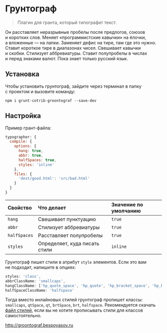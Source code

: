 # Грунтограф

> Плагин для гранта, который типографит текст.

Он расставляет неразрывные пробелы после предлогов, союзов и коротких слов. Меняет «программистские кавычки» на ёлочки, а вложенные — на лапки. Заменяет дефис на тире, там где это нужно. Ставит короткое тире в диапазонах чисел. Cвешивает кавычки и скобки. Стилизует аббревиатуры. Ставит полупробелы в числах и перед знаками валют. Пока знает только русский язык.

## Установка

Чтобы установить грунтограф, зайдите через терминал в папку с проектом и вызовите команду:

```shell
npm i grunt-cotrib-groontograf --save-dev
```

## Настройка

Пример грант-файла: 

```js
typographer: {
  compile: {
    options: {
      hang: true,
      abbr: true,
      halfSpaces: true,
      styles: 'inline'
    },
    files: {
      'dest/good.html': 'src/bad.html'
    }
  }
}
```

| Свойство | Что делает | Значение по умолчанию |
|:---------|:-----------|:----------------------|
| `hang` | Свешивает пунктуацию | `true` |
| `abbr` | Стилизует аббревиатуры | `true` |
| `halfSpaces` | Расставляет полупробелы | `true` |
| `styles` | Определяет, куда писать стили | `inline` |

Грунтограф пишет стили в атрибут `style` элементов. Если это вам не подходит, напишите в опциях:

```js
styles: 'class',
abbrClassName: 'smallcaps',
hangClassName: ['hp_quote_space', 'hp_quote', 'hp_bracket_space', 'hp_bracket'],
halfSpaceClassName: 'halfspace'
```

Тогда вместо инлайновых стилей грунтограф пропишет классы: `smallcaps`, `qtSpace`, `qt`, `brtSpace`, `brt`, `halfspace`. Рекомендуется скачать [файл стилей](https://github.com/bespoyasov/groontograf/product/groontograf.css), если вы не хотите прописывать стили для классов самостоятельно.

http://groontograf.bespoyasov.ru